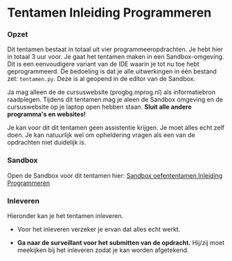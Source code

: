 # Tentamen Inleiding Programmeren

### Opzet

Dit tentamen bestaat in totaal uit vier programmeeropdrachten. Je hebt hier in totaal 3 uur voor. Je gaat
het tentamen maken in een Sandbox-omgeving. Dit is een eenvoudigere variant van de IDE waarin je tot nu toe
hebt geprogrammeerd. De bedoeling is dat je alle uitwerkingen in één bestand zet: `tentamen.py`. Deze is al
geopend in de editor van de Sandbox.

Ja mag alleen de de cursuswebsite (progbg.mprog.nl) als informatiebron raadplegen. Tijdens dit tentamen
mag je aleen de Sandbox omgeving en de cursuswebsite op je laptop open hebben staan. **Sluit
alle andere programma's en websites!**

Je kan voor dit dit tentamen geen assistentie krijgen. Je moet alles echt zelf doen. Je kan natuurlijk wel om
opheldering vragen als een van de opdrachten niet duidelijk is.

### Sandbox

Open de Sandbox voor dit tentamen hier: [Sandbox oefententamen Inleiding Programmeren](http://bit.ly/2uACTVL)

### Inleveren

Hieronder kan je het tentamen inleveren.

- Voor het inleveren verzeker je ervan dat alles echt werkt.

- **Ga naar de surveillant voor het submitten van de opdracht.** Hij/zij moet meekijken bij het inleveren zodat je kan worden afgetekend.
